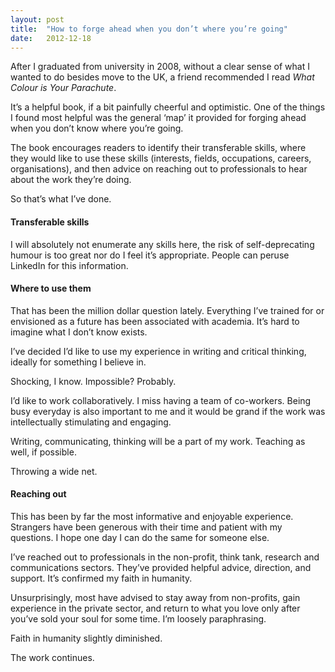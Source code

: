 ```yaml
---
layout: post
title:  "How to forge ahead when you don’t where you’re going"
date:   2012-12-18
---
```


After I graduated from university in 2008, without a clear sense of what I wanted to do besides move to the UK, a friend recommended I read _What Colour is Your Parachute_.

It’s a helpful book, if a bit painfully cheerful and optimistic. One of the things I found most helpful was the general ‘map’ it provided for forging ahead when you don’t know where you’re going.

The book encourages readers to identify their transferable skills, where they would like to use these skills (interests, fields, occupations, careers, organisations), and then advice on reaching out to professionals to hear about the work they’re doing.

So that’s what I’ve done.

  

#### Transferable skills

I will absolutely not enumerate any skills here, the risk of self-deprecating humour is too great nor do I feel it’s appropriate. People can peruse LinkedIn for this information.

  

#### Where to use them

That has been the million dollar question lately. Everything I’ve trained for or envisioned as a future has been associated with academia. It’s hard to imagine what I don’t know exists.

I’ve decided I’d like to use my experience in writing and critical thinking, ideally for something I believe in. 

Shocking, I know. Impossible? Probably.

I’d like to work collaboratively. I miss having a team of co-workers. Being busy everyday is also important to me and it would be grand if the work was intellectually stimulating and engaging.

Writing, communicating, thinking will be a part of my work. Teaching as well, if possible.

Throwing a wide net.

  

#### Reaching out

This has been by far the most informative and enjoyable experience. Strangers have been generous with their time and patient with my questions. I hope one day I can do the same for someone else. 

I’ve reached out to professionals in the non-profit, think tank, research and communications sectors. They’ve provided helpful advice, direction, and support. It’s confirmed my faith in humanity.

Unsurprisingly, most have advised to stay away from non-profits, gain experience in the private sector, and return to what you love only after you’ve sold your soul for some time. I’m loosely paraphrasing.

Faith in humanity slightly diminished.

The work continues.





